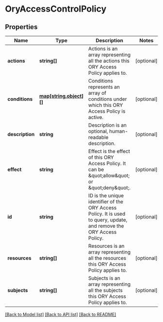 # OryAccessControlPolicy

## Properties
Name | Type | Description | Notes
------------ | ------------- | ------------- | -------------
**actions** | **string[]** | Actions is an array representing all the actions this ORY Access Policy applies to. | [optional] 
**conditions** | [**map[string,object][]**](map.md) | Conditions represents an array of conditions under which this ORY Access Policy is active. | [optional] 
**description** | **string** | Description is an optional, human-readable description. | [optional] 
**effect** | **string** | Effect is the effect of this ORY Access Policy. It can be \&quot;allow\&quot; or \&quot;deny\&quot;. | [optional] 
**id** | **string** | ID is the unique identifier of the ORY Access Policy. It is used to query, update, and remove the ORY Access Policy. | [optional] 
**resources** | **string[]** | Resources is an array representing all the resources this ORY Access Policy applies to. | [optional] 
**subjects** | **string[]** | Subjects is an array representing all the subjects this ORY Access Policy applies to. | [optional] 

[[Back to Model list]](../README.md#documentation-for-models) [[Back to API list]](../README.md#documentation-for-api-endpoints) [[Back to README]](../README.md)


